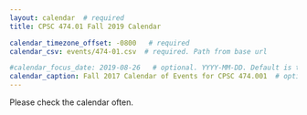 ```yaml
---
layout: calendar  # required
title: CPSC 474.01 Fall 2019 Calendar

calendar_timezone_offset: -0800   # required
calendar_csv: events/474-01.csv  # required. Path from base url

#calendar_focus_date: 2019-08-26   # optional. YYYY-MM-DD. Default is today's date
calendar_caption: Fall 2017 Calendar of Events for CPSC 474.001  # optional
---
```


Please check the calendar often. 
